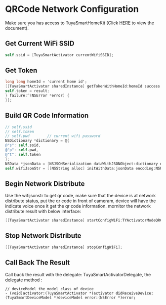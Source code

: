 # QRCode Network Configuration

Make sure you has access to TuyaSmartHomeKit (Click [HERE](https://tuyainc.github.io/tuyasmart_home_ios_sdk_doc/en/) to view the document).

## Get Current WiFi SSID

```objective-c
self.ssid = [TuyaSmartActivator currentWifiSSID];
```

## Get Token

```objective-c
long long homeId = 'current home id';
[[TuyaSmartActivator sharedInstance] getTokenWithHomeId:homeId success:^(NSString *result) {
self.token = result;
} failure:^(NSError *error) {
}];
```

## Build QR Code Information

```objective-c
// self.ssid
// self.token
// self.pwd        // current wifi password
NSDictionary *dictionary = @{
@"s": self.ssid,
@"p": self.pwd,
@"t": self.token
};
NSData *jsonData = [NSJSONSerialization dataWithJSONObject:dictionary options:0 error:nil];
self.wifiJsonStr = [[NSString alloc] initWithData:jsonData encoding:NSUTF8StringEncoding];
```

## Begin Network Distribute

Use the wifijsonstr to get qr code, make sure that the device is at network distribute status, put the qr code in front of cameram, device will have the indicate voice once it get the qr code information. mornitor the network distribute result with below interface:

```objective-c
[[TuyaSmartActivator sharedInstance] startConfigWiFi:TYActivatorModeQRCode ssid:self.ssid password:self.pwd token:self.token timeout:100];
```

## Stop Network Distribute

```objective-c
[[TuyaSmartActivator sharedInstance] stopConfigWiFi];
```

## Call Back The Result 

Call back the result with the delegate: TuyaSmartActivatorDelegate, the delegate method :

```
// deviceModel the model class of device
- (void)activator:(TuyaSmartActivator *)activator didReceiveDevice:(TuyaSmartDeviceModel *)deviceModel error:(NSError *)error;
```
